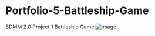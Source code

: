 # Portfolio-5-Battleship-Game
SDMM 2.0 Project 1 Battleship Game
![image](https://user-images.githubusercontent.com/3602474/76669713-44e13900-6563-11ea-9b31-db968b1ae2ba.png)
